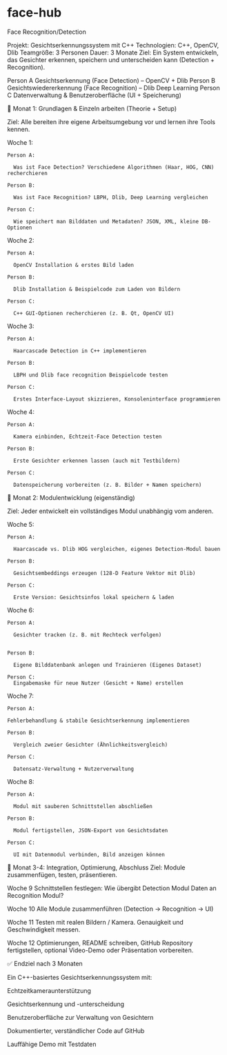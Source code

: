 # face-hub
Face Recognition/Detection

Projekt: Gesichtserkennungssystem mit C++
Technologien: C++, OpenCV, Dlib
Teamgröße: 3 Personen
Dauer: 3 Monate
Ziel: Ein System entwickeln, das Gesichter erkennen, speichern und unterscheiden kann (Detection + Recognition).

Person A	Gesichtserkennung (Face Detection) – OpenCV + Dlib
Person B	Gesichtswiedererkennung (Face Recognition) – Dlib Deep Learning
Person C	Datenverwaltung & Benutzeroberfläche (UI + Speicherung)

📅 Monat 1: Grundlagen & Einzeln arbeiten (Theorie + Setup)

Ziel: Alle bereiten ihre eigene Arbeitsumgebung vor und lernen ihre Tools kennen.
  
  Woche 1:
   
    Person A:
    
      Was ist Face Detection? Verschiedene Algorithmen (Haar, HOG, CNN) recherchieren	
    
    Person B:
    
      Was ist Face Recognition? LBPH, Dlib, Deep Learning vergleichen	
    
    Person C:
    
      Wie speichert man Bilddaten und Metadaten? JSON, XML, kleine DB-Optionen


  Woche 2:
  
    Person A:
  
      OpenCV Installation & erstes Bild laden
 
    Person B:
  
      Dlib Installation & Beispielcode zum Laden von Bildern	
  
    Person C:
  
      C++ GUI-Optionen recherchieren (z. B. Qt, OpenCV UI)

  Woche 3:

    Person A:
  
      Haarcascade Detection in C++ implementieren	
  
    Person B:
  
      LBPH und Dlib face recognition Beispielcode testen	
  
    Person C:
  
      Erstes Interface-Layout skizzieren, Konsoleninterface programmieren

  Woche 4:

    Person A:
  
      Kamera einbinden, Echtzeit-Face Detection testen	
  
    Person B:
  
      Erste Gesichter erkennen lassen (auch mit Testbildern)
  
    Person C:
  
      Datenspeicherung vorbereiten (z. B. Bilder + Namen speichern)


📅 Monat 2: Modulentwicklung (eigenständig)

Ziel: Jeder entwickelt ein vollständiges Modul unabhängig vom anderen.
  
  Woche 5:
   
    Person A:
    
      Haarcascade vs. Dlib HOG vergleichen, eigenes Detection-Modul bauen		
    
    Person B:
    
      Gesichtsembeddings erzeugen (128-D Feature Vektor mit Dlib)		
    
    Person C:
    
      Erste Version: Gesichtsinfos lokal speichern & laden
  Woche 6:
  
    Person A:
      
      Gesichter tracken (z. B. mit Rechteck verfolgen)	
  
  
    Person B:
   
      Eigene Bilddatenbank anlegen und Trainieren (Eigenes Dataset)	
  
    Person C:
      Eingabemaske für neue Nutzer (Gesicht + Name) erstellen
  
  Woche 7:
    
    Person A:
    
    Fehlerbehandlung & stabile Gesichtserkennung implementieren	
  
    Person B:
    
      Vergleich zweier Gesichter (Ähnlichkeitsvergleich)
    
    Person C:
      
      Datensatz-Verwaltung + Nutzerverwaltung

  Woche 8:
  
    Person A:
    
      Modul mit sauberen Schnittstellen abschließen	
    
    Person B:
      
      Modul fertigstellen, JSON-Export von Gesichtsdaten	
    
    Person C:
    
      UI mit Datenmodul verbinden, Bild anzeigen können

📅 Monat 3-4: Integration, Optimierung, Abschluss
Ziel: Module zusammenfügen, testen, präsentieren.

  Woche 9	  Schnittstellen festlegen: Wie übergibt Detection Modul Daten an Recognition Modul?

  Woche 10	Alle Module zusammenführen (Detection → Recognition → UI)

  Woche 11	Testen mit realen Bildern / Kamera. Genauigkeit und Geschwindigkeit messen.

  Woche 12	Optimierungen, README schreiben, GitHub Repository fertigstellen, optional Video-Demo oder Präsentation vorbereiten.


✅ Endziel nach 3 Monaten

Ein C++-basiertes Gesichtserkennungssystem mit:

Echtzeitkameraunterstützung

Gesichtserkennung und -unterscheidung

Benutzeroberfläche zur Verwaltung von Gesichtern

Dokumentierter, verständlicher Code auf GitHub

Lauffähige Demo mit Testdaten
